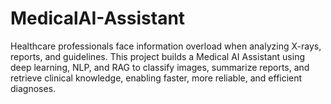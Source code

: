 # MedicalAI-Assistant
Healthcare professionals face information overload when analyzing X-rays, reports, and guidelines. This project builds a Medical AI Assistant using deep learning, NLP, and RAG to classify images, summarize reports, and retrieve clinical knowledge, enabling faster, more reliable, and efficient diagnoses.
